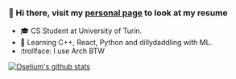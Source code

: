 ### 👋 Hi there, visit my [personal page](https://oselium.github.io) to look at my resume

- 🎓 CS Student at University of Turin.
- 📘 Learning C++, React, Python and dillydaddling with ML.
- :trollface: I use Arch BTW

[![ Oselium's github stats](https://github-readme-stats.vercel.app/api?username=Oselium&count_private=true&show_icons=true&theme=gruvbox)](https://github.com/anuraghazra/github-readme-stats)

